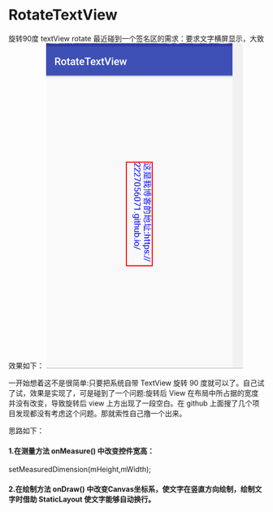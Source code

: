 # RotateTextView
旋转90度 textView rotate
最近碰到一个签名区的需求：要求文字横屏显示，大致效果如下：
![](https://raw.githubusercontent.com/2227056071/imges/master/rotateTextView_1.png)

一开始想着这不是很简单:只要把系统自带 TextView 旋转 90 度就可以了。自己试了试，效果是实现了，可是碰到了一个问题:旋转后 View 在布局中所占据的宽度并没有改变，导致旋转后 view 上方出现了一段空白。在 github 上面搜了几个项目发现都没有考虑这个问题。那就索性自己撸一个出来。

思路如下：
#### 1.在测量方法 onMeasure() 中改变控件宽高：
  setMeasuredDimension(mHeight,mWidth);
#### 2.在绘制方法 onDraw() 中改变Canvas坐标系，使文字在竖直方向绘制，绘制文字时借助 StaticLayout 使文字能够自动换行。
